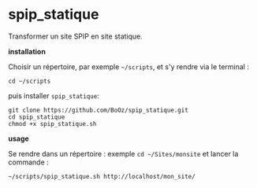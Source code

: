 # spip_statique
Transformer un site SPIP en site statique.


**installation**

Choisir un répertoire, par exemple `~/scripts`, et s'y rendre via le terminal :
```
cd ~/scripts
```
puis installer `spip_statique`:

```
git clone https://github.com/BoOz/spip_statique.git
cd spip_statique
chmod +x spip_statique.sh
```

**usage**

Se rendre dans un répertoire : exemple `cd ~/Sites/monsite` et lancer la commande :
```
~/scripts/spip_statique.sh http://localhost/mon_site/
```
